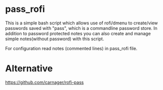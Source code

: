 # pass_rofi

This is a simple bash script which allows use of rofi/dmenu to create/view passwords saved with "pass", which is a commandline password store. In addition to password protected notes you can also create and manage simple notes(without password) with this script.

For configuration read notes (commented lines) in pass_rofi file.

# Alternative

https://github.com/carnager/rofi-pass
